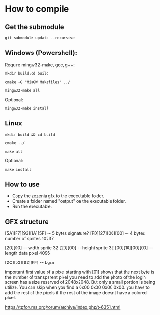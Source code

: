 # How to compile

## Get the submodule

```
git submodule update --recursive
```

## Windows (Powershell):

Require mingw32-make, gcc, g++:

```
mkdir build;cd build
```
```
cmake -G "MinGW Makefiles" ../
```
```
mingw32-make all
```
Optional:
```
mingw32-make install
```

## Linux

```
mkdir build && cd build
```
```
cmake ../
```
```
make all
```
Optional: 
```
make install
```

## How to use
- Copy the zezenia gfx to the executable folder. 
- Create a folder named "output" on the executable folder.
- Run the executable.

## GFX structure

[5A][F7][93][1A][5F]  	-- 5 bytes signature?
[FD][27][00][00]		-- 4 bytes number of sprites					10237	

[20][00]					-- width sprite								32
[20][00]					-- height sprite							32
[00][10][00][00]			-- length data pixel						4096

[2C][53][92][FF]			-- bgra

important
first value of a pixel starting with [01] shows that the next byte is the number of transparent pixel you need to add
the photo of the login screen has a size reserved of 2048x2048. But only a small portion is being utilize. You can skip when you find a 0x00 0x00 0x00 0x00.
you have to add the rest of the pixels if the rest of the image doesnt have a colored pixel. 

https://tpforums.org/forum/archive/index.php/t-6351.html
